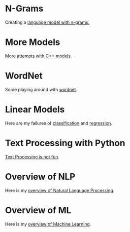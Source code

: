 # N-Grams

Creating a [language model with n-grams.](nlpngrams.md)

# More Models

More attempts with [C++ models.](mlmath2.md)

# WordNet

Some playing around with [wordnet](wordnet.pdf).

# Linear Models

Here are my failures of [classification](classification.pdf) and [regression](regression.pdf).

# Text Processing with Python

[Text Processing is not fun](nlpcsv.md).

# Overview of NLP

Here is my [overview of Natural Language Processing](nlpovrw.md).

# Overview of ML

Here is my [overview of Machine Learning](mlovrvw.md).
